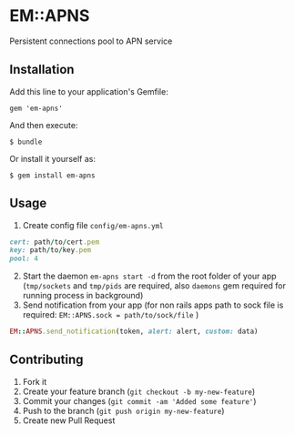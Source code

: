 # EM::APNS

Persistent connections pool to APN service 

## Installation

Add this line to your application's Gemfile:

    gem 'em-apns'

And then execute:

    $ bundle

Or install it yourself as:

    $ gem install em-apns

## Usage
1. Create config file `config/em-apns.yml`
```ruby
cert: path/to/cert.pem
key: path/to/key.pem
pool: 4
```
2. Start the daemon `em-apns start -d` from the root folder of your app (`tmp/sockets` and `tmp/pids` are required, also `daemons` gem required for running process in background)
3. Send notification from your app (for non rails apps path to sock file is required: `EM::APNS.sock = path/to/sock/file` )
```ruby
EM::APNS.send_notification(token, alert: alert, custom: data)
```


## Contributing

1. Fork it
2. Create your feature branch (`git checkout -b my-new-feature`)
3. Commit your changes (`git commit -am 'Added some feature'`)
4. Push to the branch (`git push origin my-new-feature`)
5. Create new Pull Request
